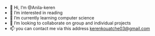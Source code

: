 - 👋 Hi, I’m @Anila-keren
- 👀 I’m interested in reading
- 🌱 I’m currently learning computer science
- 💞️ I’m looking to collaborate on group and individual projects
- 📫 you can contact me via this address kerenkouatche03@gmail.com

<!---
Anila-keren/Anila-keren is a ✨ special ✨ repository because its `README.md` (this file) appears on your GitHub profile.
You can click the Preview link to take a look at your changes.
--->
